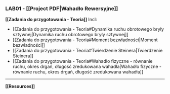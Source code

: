 ### LAB01 - [[Project PDF|Wahadło Rewersyjne]]

**[[Zadania do przygotowania - Teoria]]**
Incl:
- [[Zadania do przygotowania - Teoria#Dynamika ruchu obrotowego bryły sztywnej|Dynamika ruchu obrotowego bryły sztywnej]]
- [[Zadania do przygotowania - Teoria#Moment bezwładności|Moment bezwładności]]
- [[Zadania do przygotowania - Teoria#Twierdzenie Steinera|Twierdzenie Steinera]]
- [[Zadania do przygotowania - Teoria#Wahadło fizyczne - równanie ruchu, okres drgań, długość zredukowana wahadła|Wahadło fizyczne - równanie ruchu, okres drgań, długość zredukowana wahadła]]


------------------------
**[[Resources]]**
